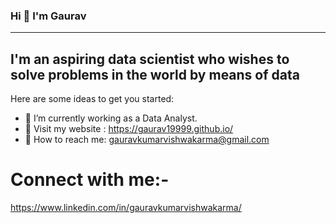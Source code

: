 ### Hi 👋 I'm Gaurav  
______________________________________________________________________________________________
## I'm an aspiring data scientist who wishes to solve problems in the world by means of data
Here are some ideas to get you started:

- 🔭 I’m currently working as a Data Analyst.
- 💬 Visit my website : https://gaurav19999.github.io/
- 📧 How to reach me: gauravkumarvishwakarma@gmail.com

# Connect with me:- 
https://www.linkedin.com/in/gauravkumarvishwakarma/

